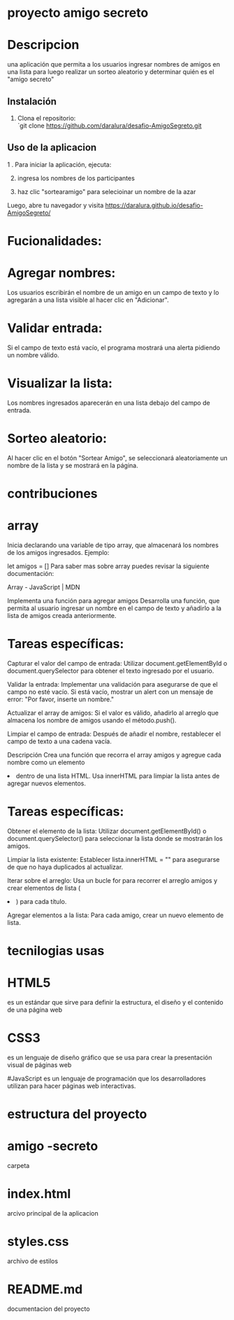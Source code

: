 #  proyecto amigo secreto
# Descripcion 

una aplicación que permita a los usuarios ingresar nombres de amigos en una lista para luego realizar un sorteo aleatorio y determinar quién es el "amigo secreto"
## Instalación

1. Clona el repositorio:  
   `git clone https://github.com/daralura/desafio-AmigoSegreto.git

## Uso de la aplicacion 

1 . Para iniciar la aplicación, ejecuta:  

2. ingresa los nombres de los participantes

3. haz clic "sortearamigo" para selecioinar un nombre de la azar

Luego, abre tu navegador y visita  https://daralura.github.io/desafio-AmigoSegreto/


 
# Fucionalidades:

# Agregar nombres:
Los usuarios escribirán el nombre de un amigo en un campo de texto y lo agregarán a una lista visible al hacer clic en "Adicionar".

# Validar entrada:
Si el campo de texto está vacío, el programa mostrará una alerta pidiendo un nombre válido.

# Visualizar la lista:
Los nombres ingresados aparecerán en una lista debajo del campo de entrada.

# Sorteo aleatorio: 
Al hacer clic en el botón "Sortear Amigo", se seleccionará aleatoriamente un nombre de la lista y se mostrará en la página.

# contribuciones 


# array

Inicia declarando una variable de tipo array, que almacenará los nombres de los amigos ingresados. Ejemplo:

let amigos = []
Para saber mas sobre array puedes revisar la siguiente documentación:

Array - JavaScript | MDN


Implementa una función para agregar amigos
Desarrolla una función, que permita al usuario ingresar un nombre en el campo de texto y añadirlo a la lista de amigos creada anteriormente.

# Tareas específicas:
 

Capturar el valor del campo de entrada: Utilizar document.getElementById o document.querySelector para obtener el texto ingresado por el usuario.

Validar la entrada: Implementar una validación para asegurarse de que el campo no esté vacío. Si está vacío, mostrar un alert con un mensaje de error: "Por favor, inserte un nombre."

Actualizar el array de amigos: Si el valor es válido, añadirlo al arreglo que almacena los nombre de amigos usando el método.push().

Limpiar el campo de entrada: Después de añadir el nombre, restablecer el campo de texto a una cadena vacía.

Descripción
Crea una función que recorra el array amigos y agregue cada nombre como un elemento <li> dentro de una lista HTML. Usa innerHTML para limpiar la lista antes de agregar nuevos elementos.

# Tareas específicas:

Obtener el elemento de la lista: Utilizar document.getElementById() o document.querySelector() para seleccionar la lista donde se mostrarán los amigos.

Limpiar la lista existente: Establecer lista.innerHTML = "" para asegurarse de que no haya duplicados al actualizar.

Iterar sobre el arreglo: Usa un bucle for para recorrer el arreglo amigos y crear elementos de lista (<li>) para cada título.

Agregar elementos a la lista: Para cada amigo, crear un nuevo elemento de lista.

# tecnilogias usas

#  HTML5
es un estándar que sirve para definir la estructura, el diseño y el contenido de una página web


# CSS3
 es un lenguaje de diseño gráfico que se usa para crear la presentación visual de páginas web

 
#JavaScript
es un lenguaje de programación que los desarrolladores utilizan para hacer páginas web interactivas. 


# estructura del proyecto

# amigo -secreto   
carpeta
# index.html   
arcivo principal de la aplicacion
# styles.css
archivo de estilos 
# README.md    
documentacion del proyecto 

